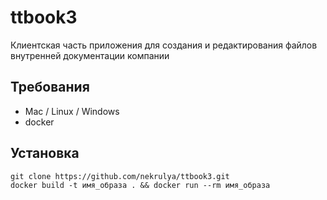 # ttbook3
Клиентская часть приложения для создания и редактирования файлов внутренней документации компании

## Требования
* Mac / Linux / Windows
* docker

## Установка 
```
git clone https://github.com/nekrulya/ttbook3.git
docker build -t имя_образа . && docker run --rm имя_образа
```
